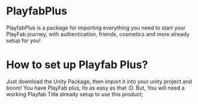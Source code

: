 # PlayfabPlus
PlayfabPlus is a package for importing everything you need to start your PlayFab journey, with authentication, friends, cosmetics and more already setup for you!

# How to set up Playfab Plus?
Just download the Unity Package, then import it into your unity project and boom! You have PlayFab plus, its as easy as that :D.
But, You will need a working Playfab Title already setup to use this product;
